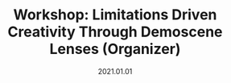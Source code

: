 ---
title: "Workshop: Limitations Driven Creativity Through Demoscene Lenses (Organizer)"
url: https://s2021.siggraph.org/presentation/?id=fwkp_103&sess=sess242
where: SIGGRAPH
date: 2021.01.01
type: Workshop
---